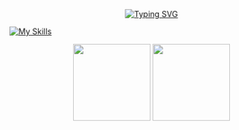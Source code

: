 <!-- Dynamic typing effect -->

<div align="center">
  <a href="https://git.io/typing-svg"><img src="https://readme-typing-svg.demolab.com?font=Fira+Code&pause=1000&color=2C96F7&center=true&vCenter=true&random=false&width=435&lines=%F0%9F%91%8B+Hi+there%2C+I'm+Xudong;%F0%9F%8E%93+Student+%40+Sun+Yat--sen+University;%F0%9F%92%BB+Full+Stack+Developer" alt="Typing SVG" /></a>
</div>

<!-- ## 👨‍💻 About Me

- 🎓 I'm a student at **School of Software Engineering, Sun Yat-sen University**
- 🌱 Continuously learning and exploring various fields of software development
- 💡 Passionate about full-stack development
- 🎯 Dedicated to creating valuable software solutions -->

<!-- ## 🛠️ Tech Stack -->

<!-- 使用https://skillicons.dev/的图标 -->

[![My Skills](https://skillicons.dev/icons?i=go,java,js,html,css,py,bash,docker,git,github,idea,vscode,linux,md,mysql,nginx,nodejs,postman,redis,spring,vue)](https://skillicons.dev)

<!-- ## 🏗️ Projects -->

<!-- ### 🐟 [web-ssefish-project](https://github.com/xudong7/web-ssefish-project)

A modern website for SYSU School of Software Engineering, developed with Vue.js

### 🐍 [cpp-snake-ege](https://github.com/xudong7/cpp-snake-ege)

Classic Snake game developed with C++ and EGE graphics library

### 📝 [Personal Blog](https://xudong7.github.io)

Technical blog built with Hexo, sharing learning experiences and technical insights

### 💡 [web-ssewhy](https://github.com/xudong7/web-ssewhy-front)

Full-stack project with Vue.js frontend and Java backend -->

<!-- ## 📊 GitHub Stats -->

<div align="center">
  <img height="137px" src="https://github-readme-stats.vercel.app/api?username=xudong7&show_icons=true&hide_title=true&hide_border=true&theme=default" />
  
  <img height="137px" src="https://github-readme-stats.vercel.app/api/top-langs/?username=xudong7&hide_title=true&hide_border=true&layout=compact&theme=default" />
</div>

<!-- ## 📫 Contact Me -->

<!-- <div align="center">

[![GitHub](https://img.shields.io/badge/-GitHub-181717?style=flat-square&logo=github&logoColor=white)](https://github.com/xudong7)

</div>

---

<div align="center">
  <img src="https://komarev.com/ghpvc/?username=xudong7&color=blue&style=flat-square" alt="Profile Views" />
</div> -->
